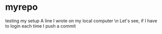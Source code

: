 # myrepo
testing my setup
A line I wrote on my local computer
\n Let's see, if I have to login each time I push a commit
